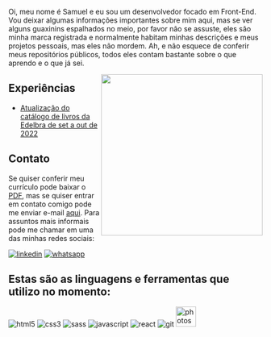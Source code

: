 
<p>Oi, meu nome é Samuel e eu sou um desenvolvedor focado em Front-End. Vou deixar algumas informações importantes sobre mim aqui, mas se ver alguns guaxinins espalhados no meio, por favor não se assuste, eles são minha marca registrada e normalmente habitam minhas descrições e meus projetos pessoais, mas eles não mordem. Ah, e não esquece de conferir meus repositórios públicos, todos eles contam bastante sobre o que aprendo e o que já sei.</p>

<img align="right" width="320" src="https://user-images.githubusercontent.com/104655361/177260769-570d1921-5a5f-4760-915e-8c7de690ff86.gif"/>
<h2>Experiências</h2>
<ul>
<li><a href="https://siteref.netlify.app/">Atualização do catálogo de livros da Edelbra de set a out de 2022</a></li>
</ul>

<h2>Contato</h2>
<div algin="left">
  <p>Se quiser conferir meu currículo pode baixar o <a href="https://github.com/Guaxininho/Guaxininho/files/10281543/Samuel%2BCavalcanti.1.pdf" download>PDF</a>, mas se quiser entrar em contato comigo pode me enviar e-mail <a href="mailto: samuelcavalcantimg@gmail.com">aqui</a>. Para assuntos mais informais pode me chamar em uma das minhas redes sociais:</p>
  <a href="https://www.linkedin.com/in/samuel-cavalcanti-rodrigues/"><img src="https://user-images.githubusercontent.com/104655361/201483355-133319c6-10c3-469f-9086-e4d9b148935f.png" alt="linkedin"></a>
  <a href="https://api.whatsapp.com/send?phone=5532998172723"><img src="https://user-images.githubusercontent.com/104655361/201483626-2bb22055-c770-4513-ac36-4b00f67e4027.png" alt="whatsapp"></a>
</div>

<h2 align="left">Estas são as linguagens e ferramentas que utilizo no momento:</h2>
<p align="left"> 
<img src="https://user-images.githubusercontent.com/104655361/187089537-e1a1d643-02f7-4073-a45c-e38f5fc43f57.png" alt="html5"/>
<img src="https://user-images.githubusercontent.com/104655361/187089706-059f2c2c-d49d-4eea-8a0c-5043e16479b6.png" alt="css3"/>
<img src="https://user-images.githubusercontent.com/104655361/187089830-4fedce58-93a4-45b5-b34c-5b401c9a3987.png" alt="sass"/>
<img src="https://user-images.githubusercontent.com/104655361/187090368-34f8cf79-379d-4548-a999-b946b6cc97ac.png" alt="javascript"/>
<img src="https://user-images.githubusercontent.com/104655361/187090576-dff33335-1c25-4b8d-b923-64d8a5905471.png" alt="react"/>
<img src="https://user-images.githubusercontent.com/104655361/187090270-89a580a6-77a8-4eac-b86b-d426028b3a70.png" alt="git"/>
<img src="https://user-images.githubusercontent.com/104655361/187090700-2102a323-b619-4fe1-98ac-5ca4fa10e58b.png" alt="photoshop" width="40" height="40"/>
</p>



